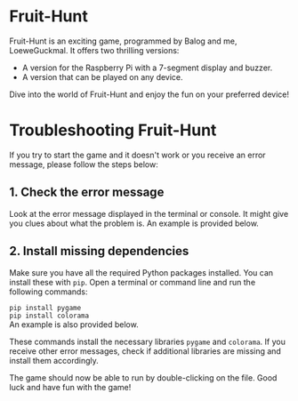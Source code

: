 <div id="post-content-4959" class="post-content-container">
    <div class="container">
        <h1>Fruit-Hunt</h1>
        <p><span class="highlight">Fruit-Hunt</span> is an exciting game, programmed by Balog and me, LoeweGuckmal. It offers two thrilling versions:</p>
        <ul>
            <li>A version for the <span class="highlight">Raspberry Pi</span> with a 7-segment display and buzzer.</li>
            <li>A version that can be played on any device.</li>
        </ul>
        <p>Dive into the world of Fruit-Hunt and enjoy the fun on your preferred device!</p>
    </div>
</div>
<div id="post-content-4963" class="post-content-container">
    <h1>Troubleshooting Fruit-Hunt</h1>
    <p>If you try to start the game and it doesn't work or you receive an error message, please follow the steps below:</p>
    <h2>1. Check the error message</h2>
<p>Look at the error message displayed in the terminal or console. It might give you clues about what the problem is. An example is provided below.<br></p>

<h2>2. Install missing dependencies</h2>
<p>Make sure you have all the required Python packages installed. You can install these with <code>pip</code>. Open a terminal or command line and run the following commands:</p>

<div class="pip-command">
    <code>pip install pygame</code>
</div>
<div class="pip-command">
    <code>pip install colorama</code>
</div>
An example is also provided below.<br>

<p>These commands install the necessary libraries <code>pygame</code> and <code>colorama</code>. If you receive other error messages, check if additional libraries are missing and install them accordingly.</p>
<p>The game should now be able to run by double-clicking on the file. Good luck and have fun with the game!</p>
</div>
